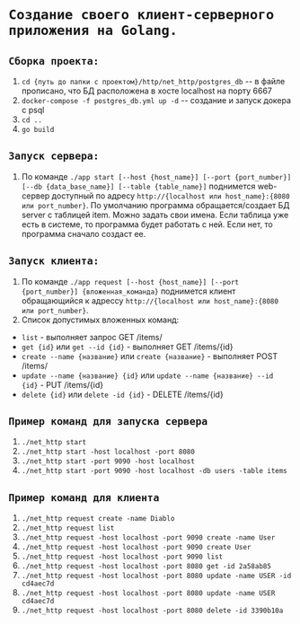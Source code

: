 # `Создание своего клиент-серверного приложения на Golang.`

## `Сборка проекта:`
1) `cd {путь до папки с проектом}/http/net_http/postgres_db` -- в файле прописано, что БД расположена в хосте localhost на порту 6667
2) `docker-compose -f postgres_db.yml up -d` -- создание и запуск докера с psql
3) `cd ..`
4) `go build`

## `Запуск сервера:`
1) По команде `./app start [--host {host_name}] [--port {port_number}] [--db {data_base_name}] [--table {table_name}]` поднимется web-сервер доступный по адресу `http://{localhost или host_name}:{8080 или port_number}`. По умолчанию программа обращается/создает БД server с таблицей item. Можно задать свои имена. Если таблица уже есть в системе, то программа будет работать с ней. Если нет, то программа сначало создаст ее.

## `Запуск клиента:`
1) По команде `./app request [--host {host_name}] [--port {port_number}] {вложенная_команда}` поднимется клиент обращающийся к адрессу `http://{localhost или host_name}:{8080 или port_number}`.
2) Список допустимых вложенных команд:
  - `list` - выполняет запрос GET /items/
  - `get {id}` или `get --id {id}` - выполняет GET /items/{id}
  - `create --name {название}` или `create {название}`  - выполняет POST /items/
  - `update --name {название} {id}` или `update --name {название} --id {id}` - PUT /items/{id}
  - `delete {id}` или `delete -id {id}` - DELETE /items/{id}

## `Пример команд для запуска сервера`
1) `./net_http start` 
2) `./net_http start -host localhost -port 8080`
3)  `./net_http start -port 9090 -host localhost`
3)  `./net_http start -port 9090 -host localhost -db users -table items`

## `Пример команд для клиента`
1) `./net_http request create -name Diablo`
2) `./net_http request list `
3) `./net_http request -host localhost -port 9090 create -name User`
4) `./net_http request -host localhost -port 9090 create User`
5) `./net_http request -host localhost -port 9090 list`
6) `./net_http request -host localhost -port 8080 get -id 2a58ab85`
7) `./net_http request -host localhost -port 8080 update -name USER -id cd4aec7d`
8) `./net_http request -host localhost -port 8080 update -name USER cd4aec7d`
9) `./net_http request -host localhost -port 8080 delete -id 3390b10a`
